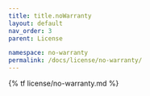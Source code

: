 ```yaml
---
title: title.noWarranty
layout: default
nav_order: 3
parent: License

namespace: no-warranty
permalink: /docs/license/no-warranty/
---
```

{% tf license/no-warranty.md %}